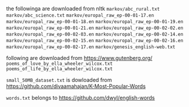 the followinga are downloaded from nltk
`markov/abc_rural.txt`
`markov/abc_science.txt`
`markov/europal_raw_ep-00-01-17.en`
`markov/europal_raw_ep-00-01-18.en`
`markov/europal_raw_ep-00-01-19.en`
`markov/europal_raw_ep-00-01-21.en`
`markov/europal_raw_ep-00-02-02.en`
`markov/europal_raw_ep-00-02-03.en`
`markov/europal_raw_ep-00-02-14.en`
`markov/europal_raw_ep-00-02-15.en`
`markov/europal_raw_ep-00-02-16.en`
`markov/europal_raw_ep-00-02-17.en`
`markov/genesis_english-web.txt`


following are downloaded from https://www.gutenberg.org/
`poems_of_love_by_ella_wheeler_wilcox.txt`
`poems_of_life_by_ella_wheeler_wilcox.txt`

`small_50MB_dataset.txt` is dowloaded from https://github.com/divaamahajan/K-Most-Popular-Words

`words.txt` belongs to https://github.com/dwyl/english-words
